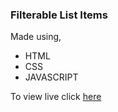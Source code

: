 ### Filterable List Items

Made using,

- HTML
- CSS
- JAVASCRIPT

To view live click [here](https://codepen.io/DineshRout/full/yLJKGGp)
